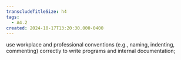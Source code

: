 ```yaml
---
transcludeTitleSize: h4
tags:
  - A4.2
created: 2024-10-17T13:20:30.000-0400
---
```

use workplace and professional conventions (e.g., naming, indenting, commenting) correctly to write programs and internal documentation;